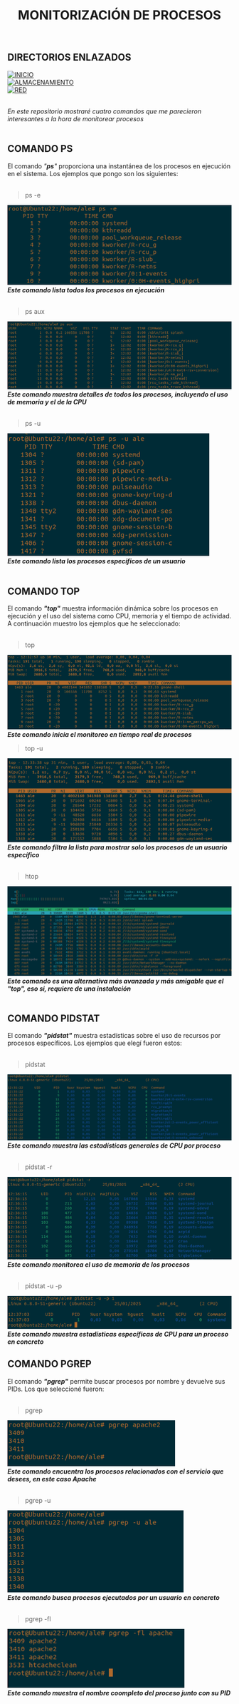 <h1 align="center"> MONITORIZACIÓN DE PROCESOS </h1>
 
<br>

## DIRECTORIOS ENLAZADOS  
[![INICIO](https://img.shields.io/badge/VOLVER%20A%20INICIO-RED?style=for-the-badge&color=%237289da)](./README.md)  
[![ALMACENAMIENTO](https://img.shields.io/badge/IR%20A%20MONITORIZACION%20DE%20ALMACENAMIENTO-RED?style=for-the-badge&color=%237289da)](./monitorizacionAlmacenamiento.md)  
[![RED](https://img.shields.io/badge/IR%20A%20MONITORIZACION%20DE%20RED-RED?style=for-the-badge&color=%237289da)](./monitorizacionRed.md) 
<br>
<br>

*En este repositorio mostraré cuatro comandos que me parecieron interesantes a la hora de monitorear procesos*  
<br>  

## COMANDO PS

El comando *"__ps__"* proporciona una instantánea de los procesos en ejecución en el sistema. Los ejemplos que pongo son los siguientes:  
<br>
> ps -e
>

![Resultado del comandoo ps -e](./img/monitorizacion_procesos/ps-e.png)  
*__Este comando lista todos los procesos en ejecución__*  
<br>
> ps aux
>
![Resultado del comandoo ps aux](./img/monitorizacion_procesos/ps_aux.png)  
*__Este comando muestra detalles de todos los procesos, incluyendo el uso de memoria y el de la CPU__*  
<br>
> ps -u
>
![Resultado del comandoo ps -u](./img/monitorizacion_procesos/ps-u.png)  
*__Este comando lista los procesos específicos de un usuario__*  
<br>
## COMANDO TOP  

El comando *__"top"__* muestra información dinámica sobre los procesos en ejecución y el uso del sistema como CPU, memoria y el tiempo de actividad. A continuación muestro los ejemplos que he seleccionado:  
<br>
> top
>
![Resultado del comandoo top](./img/monitorizacion_procesos/top.png)  
*__Este comando inicia el monitoreo en tiempo real de procesos__*
<br>
> top -u
>
![Resultado del comandoo top -u](./img/monitorizacion_procesos/top-u.png)  
*__Este comando filtra la lista para mostrar solo los procesos de un usuario específico__*  
<br>
> htop
>
![Resultado del comandoo htop](./img/monitorizacion_procesos/htop.png)  
*__Este comando es una alternativa más avanzada y más amigable que el "top", eso si, requiere de una instalación__*  
<br>
## COMANDO PIDSTAT  

El comando *__"pidstat"__* muestra estadísticas sobre el uso de recursos por procesos específicos. Los ejemplos que elegí fueron estos:  
<br>
> pidstat
>
![Resultado del comandoo pidstat](./img/monitorizacion_procesos/pidstat.png)  
*__Este comando muestra las estadísticas generales de CPU por proceso__*  
<br>
> pidstat -r
>
![Resultado del comandoo pidstat -r](./img/monitorizacion_procesos/pidstat-r.png)  
*__Este comando monitorea el uso de memoria de los procesos__*   
<br>
> pidstat -u -p
>
![Resultado del comandoo pidstat -u -p](./img/monitorizacion_procesos/pidstat-u-p.png)  
*__Este comando muestra estadísticas específicas de CPU para un proceso en concreto__*
<br>
## COMANDO PGREP  

El comando *__"pgrep"__* permite buscar procesos por nombre y devuelve sus PIDs. Los que seleccioné fueron:  
<br>
> pgrep
>
![Resultado del comandoo pgrep](./img/monitorizacion_procesos/pgrep.png)  
*__Este comando encuentra los procesos relacionados con el servicio que desees, en este caso Apache__*  
<br>
> pgrep -u
>
![Resultado del comandoo pgrep -u](./img/monitorizacion_procesos/pgrep-u.png)  
*__Este comando busca procesos ejecutados por un usuario en concreto__*  
<br>
> pgrep -fl
>
![Resultado del comandoo pgrep -fl](./img/monitorizacion_procesos/pgrep-fl.png)  
*__Este comando muestra el nombre coompleto del proceso junto con su PID__*  
<br>
<br>

